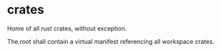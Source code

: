 # crates

Home of all rust crates, without exception.

The root shall contain a virtual manifest referencing all workspace crates.
